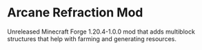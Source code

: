 # Arcane Refraction Mod

Unreleased Minecraft Forge 1.20.4-1.0.0 mod that adds multiblock structures that help with farming and generating resources.
